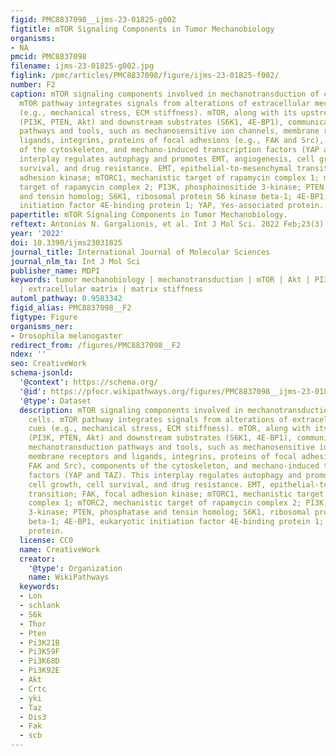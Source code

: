 ```yaml
---
figid: PMC8837098__ijms-23-01825-g002
figtitle: mTOR Signaling Components in Tumor Mechanobiology
organisms:
- NA
pmcid: PMC8837098
filename: ijms-23-01825-g002.jpg
figlink: /pmc/articles/PMC8837098/figure/ijms-23-01825-f002/
number: F2
caption: mTOR signaling components involved in mechanotransduction of cancer cells.
  mTOR pathway integrates signals from alterations of extracellular mechanical cues
  (e.g., mechanical stress, ECM stiffness). mTOR, along with its upstream regulators
  (PI3K, PTEN, Akt) and downstream substrates (S6K1, 4E-BP1), communicates with mechanotransduction
  pathways and tools, such as mechanosensitive ion channels, membrane receptors and
  ligands, integrins, proteins of focal adhesions (e.g., FAK and Src), components
  of the cytoskeleton, and mechano-induced transcription factors (YAP and TAZ). This
  interplay regulates autophagy and promotes EMT, angiogenesis, cell growth, cell
  survival, and drug resistance. EMT, epithelial-to-mesenchymal transition; FAK, focal
  adhesion kinase; mTORC1, mechanistic target of rapamycin complex 1; mTORC2, mechanistic
  target of rapamycin complex 2; PI3K, phosphoinositide 3-kinase; PTEN, phosphatase
  and tensin homolog; S6K1, ribosomal protein S6 kinase beta-1; 4E-BP1, eukaryotic
  initiation factor 4E-binding protein 1; YAP, Yes-associated protein.
papertitle: mTOR Signaling Components in Tumor Mechanobiology.
reftext: Antonios N. Gargalionis, et al. Int J Mol Sci. 2022 Feb;23(3):1825.
year: '2022'
doi: 10.3390/ijms23031825
journal_title: International Journal of Molecular Sciences
journal_nlm_ta: Int J Mol Sci
publisher_name: MDPI
keywords: tumor mechanobiology | mechanotransduction | mTOR | Akt | PI3K | integrin
  | extracellular matrix | matrix stiffness
automl_pathway: 0.9583342
figid_alias: PMC8837098__F2
figtype: Figure
organisms_ner:
- Drosophila melanogaster
redirect_from: /figures/PMC8837098__F2
ndex: ''
seo: CreativeWork
schema-jsonld:
  '@context': https://schema.org/
  '@id': https://pfocr.wikipathways.org/figures/PMC8837098__ijms-23-01825-g002.html
  '@type': Dataset
  description: mTOR signaling components involved in mechanotransduction of cancer
    cells. mTOR pathway integrates signals from alterations of extracellular mechanical
    cues (e.g., mechanical stress, ECM stiffness). mTOR, along with its upstream regulators
    (PI3K, PTEN, Akt) and downstream substrates (S6K1, 4E-BP1), communicates with
    mechanotransduction pathways and tools, such as mechanosensitive ion channels,
    membrane receptors and ligands, integrins, proteins of focal adhesions (e.g.,
    FAK and Src), components of the cytoskeleton, and mechano-induced transcription
    factors (YAP and TAZ). This interplay regulates autophagy and promotes EMT, angiogenesis,
    cell growth, cell survival, and drug resistance. EMT, epithelial-to-mesenchymal
    transition; FAK, focal adhesion kinase; mTORC1, mechanistic target of rapamycin
    complex 1; mTORC2, mechanistic target of rapamycin complex 2; PI3K, phosphoinositide
    3-kinase; PTEN, phosphatase and tensin homolog; S6K1, ribosomal protein S6 kinase
    beta-1; 4E-BP1, eukaryotic initiation factor 4E-binding protein 1; YAP, Yes-associated
    protein.
  license: CC0
  name: CreativeWork
  creator:
    '@type': Organization
    name: WikiPathways
  keywords:
  - Lon
  - schlank
  - S6k
  - Thor
  - Pten
  - Pi3K21B
  - Pi3K59F
  - Pi3K68D
  - Pi3K92E
  - Akt
  - Crtc
  - yki
  - Taz
  - Dis3
  - Fak
  - scb
---
```

